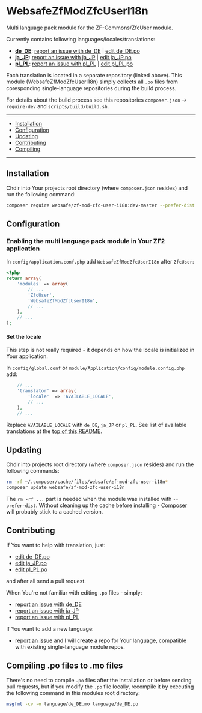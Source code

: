 WebsafeZfModZfcUserI18n
================================================================================

Multi language pack module for the ZF-Commons/ZfcUser module.

Currently contains following languages/locales/translations:

 + **[de_DE]**: [report an issue with de_DE] | [edit de_DE.po]
 + **[ja_JP]**: [report an issue with ja_JP] | [edit ja_JP.po]
 + **[pl_PL]**: [report an issue with pl_PL] | [edit pl_PL.po]

Each translation is located in a separate repository (linked above).
This module (WebsafeZfModZfcUserI18n) simply collects all `.po` files from
coresponding single-language repositories during the build process.

For details about the build process see this repositories 
`composer.json` -> `require-dev` and `scripts/build/build.sh`.


* * *


 + [Installation](#installation)
 + [Configuration](#configuration)
 + [Updating](#updating)
 + [Contributing](#contributing)
 + [Compiling](#compiling-po-files-to-mo-files)


* * *



Installation
--------------------------------------------------------------------------------

Chdir into Your projects root directory (where `composer.json` resides)
and run the following command:

~~~~ bash
composer require websafe/zf-mod-zfc-user-i18n:dev-master --prefer-dist
~~~~



Configuration
--------------------------------------------------------------------------------

### Enabling the multi language pack module in Your ZF2 application

In `config/application.conf.php` add `WebsafeZfModZfcUserI18n` after
`ZfcUser`:

~~~~ php
<?php
return array(
    'modules' => array(
        // ...
        'ZfcUser',
        'WebsafeZfModZfcUserI18n',
        // ...
    ),
    // ...
);
~~~~



#### Set the locale

This step is not really required - it depends on how the locale is initialized
in Your application. 

In `config/global.conf` or `module/Application/config/module.config.php` add:

~~~~ php
    // ...
    'translator' => array(
        'locale'  => 'AVAILABLE_LOCALE',
        // ...
    ),
    // ...
~~~~

Replace `AVAILABLE_LOCALE` with `de_DE`, `ja_JP` or `pl_PL`. See list of 
available translations at the [top of this README].



Updating
--------------------------------------------------------------------------------

Chdir into projects root directory (where `composer.json` resides)
and run the following commands:

~~~~ bash
rm -rf ~/.composer/cache/files/websafe/zf-mod-zfc-user-i18n*
composer update websafe/zf-mod-zfc-user-i18n
~~~~

The `rm -rf ...` part is needed when the module was installed with 
`--prefer-dist`. Without cleaning up the cache before installing - [Composer]
will probably stick to a cached version.



Contributing
--------------------------------------------------------------------------------

If You want to help with translation, just:

 + [edit de_DE.po]
 + [edit ja_JP.po]
 + [edit pl_PL.po]

and after all send a pull request.


When You're not familiar with editing `.po` files - simply:

 + [report an issue with de_DE]
 + [report an issue with ja_JP]
 + [report an issue with pl_PL]


If You want to add a new language:

 + [report an issue] and I will create a repo for Your language, compatible
   with existing single-language module repos.



Compiling .po files to .mo files
--------------------------------------------------------------------------------

There's no need to compile `.po` files after the installation or before sending 
pull requests, but if you modify the `.po` file locally, recompile it by 
executing the following command in this modules root directory:

~~~~ bash
msgfmt -cv -o language/de_DE.mo language/de_DE.po
~~~~



[ZF-Commons/ZfcUser]: https://github.com/ZF-Commons/ZfcUser "ZfcUser is a user registration and authentication module for Zend Framework 2."
[Composer]: http://getcomposer.org/ "Dependency Manager for PHP"
[edit de_DE.po]: https://github.com/websafe/zf-mod-zfc-user-i18n-de-de/edit/master/language/de_DE.po
[edit ja_JP.po]: https://github.com/websafe/zf-mod-zfc-user-i18n-ja-jp/edit/master/language/ja_JP.po
[edit pl_PL.po]: https://github.com/websafe/zf-mod-zfc-user-i18n-pl-pl/edit/master/language/pl_PL.po
[report an issue]: https://github.com/websafe/zf-mod-zfc-user-i18n/issues/new
[de_DE]: https://github.com/websafe/zf-mod-zfc-user-i18n-de-de "German de_DE translation / language pack module for the ZF-Commons/ZfcUser module."
[ja_JP]: https://github.com/websafe/zf-mod-zfc-user-i18n-ja-jp "Japanese ja_JP translation / language pack module for the ZF-Commons/ZfcUser module."
[pl_PL]: https://github.com/websafe/zf-mod-zfc-user-i18n-pl-pl "Polish pl_PL translation / language pack module for the ZF-Commons/ZfcUser module."
[report an issue with de_DE]: https://github.com/websafe/zf-mod-zfc-user-i18n-de-de/issues/new
[report an issue with ja_JP]: https://github.com/websafe/zf-mod-zfc-user-i18n-ja-jp/issues/new
[report an issue with pl_PL]: https://github.com/websafe/zf-mod-zfc-user-i18n-pl-pl/issues/new
[top of this README]: #websafezfmodzfcuseri18n
